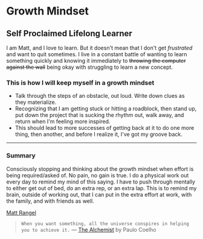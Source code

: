 # Growth Mindset

## Self Proclaimed Lifelong Learner 

I am Matt, and I love to learn. But it doesn't mean that I don't get *frustrated* and want to quit sometimes. I live in a constant battle of wanting to learn something quickly and knowing it immediately to ~~throwing the computer against the wall~~ being okay with struggling to learn a new concept. 

### This is how I will keep myself in a growth mindset

* Talk through the steps of an obstacle, out loud. Write down clues as they materialize. 
* Recognizing that I am getting stuck or hitting a roadblock, then stand up, put down the project that is sucking the rhythm out, walk away, and return when I'm feeling more inspired.
* This should lead to more successes of getting back at it to do one more thing, then another, and before I realize it, I've got my groove back.

---
### Summary 

Consciously stopping and thinking about the growth mindset when effort is being required/asked of. No pain, no gain is true. I do a physical work out every day to remind my mind of this saying. I have to push through mentally to either get out of bed, do an extra rep, or an extra lap. This is to remind my brain, outside of working out, that I can put in the extra effort at work, with the family, and with friends as well.

[Matt Rangel][2]

[2]: <https://github.com/rangelMatt> "Matt's GitHub"

> `When you want something, all the universe conspires in helping you to achieve it.` — [The Alchemist][1] by Paulo Coelho

[1]: <https://g.co/kgs/Tz6J9W> "The Universe Conspires"
